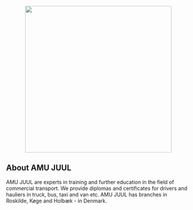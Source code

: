 <p align="center"><a href="https://www.amujuul.dk" target="_blank"><img src="https://user-images.githubusercontent.com/1594775/220884758-31a768cc-8480-41db-a9eb-42ff3aff38ba.svg" width="400"></a></p>

## About AMU JUUL

AMU JUUL are experts in training and further education in the field of commercial transport. We provide diplomas and certificates for drivers and hauliers in truck, bus, taxi and van etc. AMU JUUL has branches in Roskilde, Køge and Holbæk - in Denmark.

